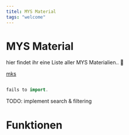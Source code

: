 ```yaml
---
titel: MYS Material
tags: "welcome"
---
```


# MYS Material

hier findet ihr eine Liste aller MYS Materialien..
:tada:

[mks](https://makeyourschool.de/maker-ecke/material/)

```c++ :./example.cpp
```

```c++ :./nothinghere.cpp
fails to import.
```

TODO: implement search & filtering

# Funktionen
